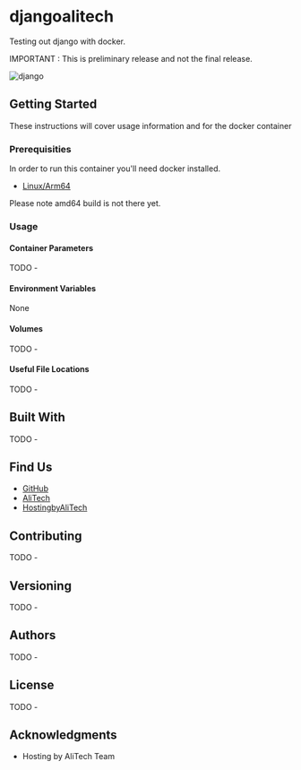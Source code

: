# djangoalitech

Testing out django with docker.

IMPORTANT : This is preliminary release and not the final release.

![django](https://user-images.githubusercontent.com/103392191/165945083-4fb0f581-fdfa-4a15-b452-ffaf4683c033.png)

## Getting Started

These instructions will cover usage information and for the docker container 

### Prerequisities


In order to run this container you'll need docker installed.

* [Linux/Arm64](https://docs.docker.com/linux/started/)

Please note amd64 build is not there yet.

### Usage

#### Container Parameters

TODO -

#### Environment Variables

None

#### Volumes

TODO -

#### Useful File Locations

TODO -

## Built With

TODO -

## Find Us

* [GitHub](https://github.com/your/repository)
* [AliTech](https://alitech.io)
* [HostingbyAliTech](https://www.hostingbyalitech.com)

## Contributing

TODO -

## Versioning

TODO -

## Authors

TODO -

## License

TODO -

## Acknowledgments

* Hosting by AliTech Team
